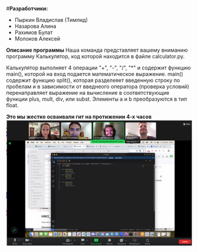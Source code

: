 #**Разработчики:**
+ Пыркин Владислав (Тимлид) 
+ Назарова Алина 
+ Рахимов Булат 
+ Молоков Алексей 

**Описание программы**
Наша команда представляет вашему вниманию программу Калькулятор, код которой находится в файле calculator.py. 

Калькулятор выполняет 4 операции "+", "-", "/", "*" и содержит функцию main(), которой на вход подается математическое выражение. main() содержит функцию split(), которая разделеяет введенную строку по пробелам и в зависимости от введнеого оператора (проверка условий) перенаправляет выражение на вычисление в соответствующие функции plus, mult, div, или subst. Элементы a и b преобразуются в тип float. 




**Это мы жестко осваивали гит на протижении 4-х часов**
![](photo_2024-09-20_21-53-37.jpg)
